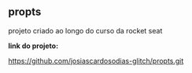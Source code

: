 ## propts
projeto criado ao longo do curso da rocket seat

**link do projeto:**

https://github.com/josiascardosodias-glitch/propts.git
